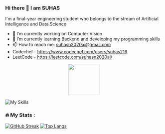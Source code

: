 ### Hi there 👋 I am SUHAS

I'm a final-year engineering student who belongs to the stream of Artificial Intelligence and Data Science

- 🔭 I’m currently working on Computer Vision
- 🌱 I’m currently learning Backend and developing my programming skills
- 📫 How to reach me: suhasn2020ai@gmail.com
- Codechef - https://www.codechef.com/users/suhas216
- LeetCode - https://leetcode.com/suhasn2020ai/
<div id="header" align="center">
  <img src="https://media.giphy.com/media/M9gbBd9nbDrOTu1Mqx/giphy.gif" width="100"/>
</div>

![My Skills](https://skillicons.dev/icons?i=py,java,c,html,css,php,mysql)


### :fire: My Stats :
[![GitHub Streak](http://github-readme-streak-stats.herokuapp.com?user=SUHAS202&theme=dark&background=000000)](https://git.io/streak-stats)
[![Top Langs](https://github-readme-stats.vercel.app/api/top-langs/?username=SUHAS202&layout=compact&theme=vision-friendly-dark)](https://github.com/anuraghazra/github-readme-stats)



